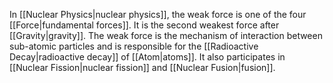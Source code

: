 In [[Nuclear Physics|nuclear physics]], the weak force is one of the four [[Force|fundamental forces]]. It is the second weakest force after [[Gravity|gravity]]. The weak force is the mechanism of interaction between sub-atomic particles and is responsible for the [[Radioactive Decay|radioactive decay]] of [[Atom|atoms]]. It also participates in [[Nuclear Fission|nuclear fission]] and [[Nuclear Fusion|fusion]].